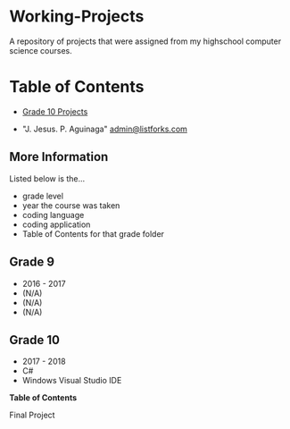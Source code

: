 # Working-Projects

A repository of projects that were assigned from my highschool computer science courses.

# Table of Contents

* [Grade 10 Projects](#grade-10-projects)

* "J. Jesus. P. Aguinaga" <admin@listforks.com>

## More Information

Listed below is the...
* grade level
* year the course was taken
* coding language
* coding application
* Table of Contents for that grade folder

## Grade 9
* 2016 - 2017
* (N/A)
* (N/A)  
* (N/A)

## Grade 10
* 2017 - 2018
* C#
* Windows Visual Studio IDE


**Table of Contents**

Final Project 
